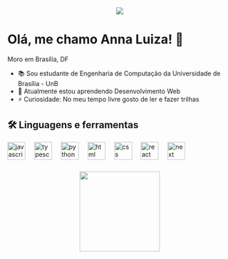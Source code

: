 <div align="center">
  <img src="https://github.com/user-attachments/assets/dcf80d88-7b41-4587-84a1-dd34382fc26a"/>
</div>

###

# Olá, me chamo Anna Luiza! 👋

Moro em Brasília, DF

- 📚 Sou estudante de Engenharia de Computação da Universidade de Brasília - UnB
- 🌱 Atualmente estou aprendendo Desenvolvimento Web
- ⚡ Curiosidade: No meu tempo livre gosto de ler e fazer trilhas

###

## 🛠 Linguagens e ferramentas

<div align="left">
  <img src="https://cdn.jsdelivr.net/gh/devicons/devicon/icons/javascript/javascript-plain.svg" height="40" alt="javascript logo"/> 
  <img width="12" />
  <img src="https://cdn.jsdelivr.net/gh/devicons/devicon/icons/typescript/typescript-plain.svg" height="40" alt="typescript logo"/>
  <img width="12" />
  <img src="https://cdn.jsdelivr.net/gh/devicons/devicon/icons/python/python-original.svg" height="40" alt="python logo"/>
  <img width="12" />
  <img src="https://cdn.jsdelivr.net/gh/devicons/devicon/icons/html5/html5-original.svg" height="40" alt="html logo"/>
  <img width="12" />
  <img src="https://cdn.jsdelivr.net/gh/devicons/devicon/icons/css3/css3-original.svg" height="40" alt="css logo"/>
  <img width="12" />
  <img src="https://cdn.jsdelivr.net/gh/devicons/devicon/icons/react/react-original.svg" height="40" alt="react logo"/>
  <img width="12" />
  <img src="https://cdn.jsdelivr.net/gh/devicons/devicon/icons/nextjs/nextjs-original.svg" height="40" alt="next logo"/>
  <img width="12" />
</div>

###

###

###

<div align="center">
  <a href="https://github.com/annalujansen">
  <img loading="lazy" height="180em" src="https://github-readme-stats.vercel.app/api/top-langs/?username=annalujansen&layout=compact&langs_count=70&title_color=7A7ADB&icon_color=2234AE&text_color=D3D3D3&bg_color=0,000000,130F40"/>
<!-- <img align="center" src="https://github-readme-stats.vercel.app/api?username=annalujansen&include_all_commits=true&count_private=true&show_icons=true&line_height=20&title_color=7A7ADB&icon_color=2234AE&text_color=D3D3D3&bg_color=0,000000,130F40" alt="ABSphreak's Github Stats">-->
</div>
